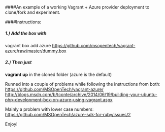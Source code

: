 ####An example of a working Vagrant + Azure provider deployment to clone/fork and experiment.

####Instructions:

##### 1.) Add the box with
vagrant box add azure https://github.com/msopentech/vagrant-azure/raw/master/dummy.box

##### 2.) Then just
**vagrant up** in the cloned folder (azure is the default)


Runned into a couple of problems while following the instructions from both:
https://github.com/MSOpenTech/vagrant-azure/
http://blogs.msdn.com/b/tconte/archive/2014/06/19/building-your-ubuntu-php-development-box-on-azure-using-vagrant.aspx

Mainly a problem with lower case numbers:
https://github.com/MSOpenTech/azure-sdk-for-ruby/issues/2

Enjoy!
